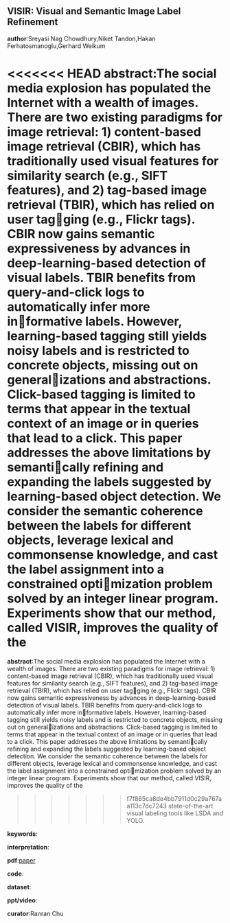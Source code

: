 ## VISIR: Visual and Semantic Image Label Refinement

**author**:Sreyasi Nag Chowdhury,Niket Tandon,Hakan Ferhatosmanoglu,Gerhard Weikum

<<<<<<< HEAD
**abstract**:The social media explosion has populated the Internet with a wealth of images. There are two existing paradigms for image retrieval: 1) content-based image retrieval (CBIR), which has traditionally
used visual features for similarity search (e.g., SIFT features), and 2) tag-based image retrieval (TBIR), which has relied on user tagging (e.g., Flickr tags). CBIR now gains semantic expressiveness by advances in deep-learning-based detection of visual labels. TBIR
benefits from query-and-click logs to automatically infer more informative labels. However, learning-based tagging still yields noisy labels and is restricted to concrete objects, missing out on generalizations and abstractions. Click-based tagging is limited to terms
that appear in the textual context of an image or in queries that lead to a click. This paper addresses the above limitations by semantically refining and expanding the labels suggested by learning-based object detection. We consider the semantic coherence between
the labels for different objects, leverage lexical and commonsense knowledge, and cast the label assignment into a constrained optimization problem solved by an integer linear program. Experiments show that our method, called VISIR, improves the quality of the
=======
**abstract**:The social media explosion has populated the Internet with a wealth of images. There are two existing paradigms for image retrieval: 1) content-based image retrieval (CBIR), which has traditionally
used visual features for similarity search (e.g., SIFT features), and 2) tag-based image retrieval (TBIR), which has relied on user tagging (e.g., Flickr tags). CBIR now gains semantic expressiveness by advances in deep-learning-based detection of visual labels. TBIR
benefits from query-and-click logs to automatically infer more informative labels. However, learning-based tagging still yields noisy labels and is restricted to concrete objects, missing out on generalizations and abstractions. Click-based tagging is limited to terms
that appear in the textual context of an image or in queries that lead to a click. This paper addresses the above limitations by semantically refining and expanding the labels suggested by learning-based object detection. We consider the semantic coherence between
the labels for different objects, leverage lexical and commonsense knowledge, and cast the label assignment into a constrained optimization problem solved by an integer linear program. Experiments show that our method, called VISIR, improves the quality of the
>>>>>>> f7f865ca8de4bb7911d0c29a767aa113c7dc7243
state-of-the-art visual labeling tools like LSDA and YOLO.

**keywords**:

**interpretation**:

**pdf**:[paper](https://dl.acm.org/doi/10.1145/3159652.3159693)

**code**:

**dataset**:

**ppt/video**:

**curator**:Ranran Chu